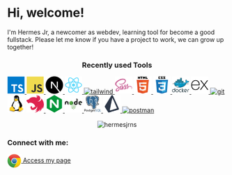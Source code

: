 # Hi, welcome!
 I'm Hermes Jr, a newcomer as webdev, learning tool for become a good fullstack.
Please let me know if you have a project to work, we can grow up together!



<h3 align="center">Recently used Tools</h3>
<p align="left">

<a href="https://www.typescriptlang.org/" target="_blank" rel="noreferrer"> <img
            src="https://raw.githubusercontent.com/devicons/devicon/master/icons/typescript/typescript-original.svg"
            alt="typescript" width="40" height="40" /> </a>
  <a href="https://developer.mozilla.org/en-US/docs/Web/JavaScript" target="_blank" rel="noreferrer"> <img src="https://raw.githubusercontent.com/devicons/devicon/master/icons/javascript/javascript-original.svg" alt="javascript" width="40" height="40" /> </a>
<a href="https://nextjs.org/" target="_blank" rel="noreferrer"> <img
            src="https://raw.githubusercontent.com/devicons/devicon/refs/heads/master/icons/nextjs/nextjs-plain.svg" alt="nextjs" width="40" height="40" /> </a>
            <a href="https://react.dev/" target="_blank" rel="noreferrer"> <img src="https://raw.githubusercontent.com/devicons/devicon/refs/heads/master/icons/react/react-original.svg" alt="React" width="40" height="40" /> </a>
  <a href="https://tailwindcss.com/" target="_blank" rel="noreferrer"> <img
            src="https://www.vectorlogo.zone/logos/tailwindcss/tailwindcss-icon.svg" alt="tailwind" width="40"
            height="40" /> </a> 
  <a href="https://sass-lang.com" target="_blank" rel="noreferrer">
        <img src="https://raw.githubusercontent.com/devicons/devicon/master/icons/sass/sass-original.svg" alt="sass"
            width="40" height="40" /> </a>
  <a href="https://developer.mozilla.org/pt-BR/docs/Web/HTML" target="_blank" rel="noreferrer">
        <img src="https://raw.githubusercontent.com/devicons/devicon/master/icons/html5/html5-original-wordmark.svg" alt="html5" width="40" height="40" />
    </a>
    <a href="https://www.w3schools.com/css/" target="_blank" rel="noreferrer">
        <img src="https://raw.githubusercontent.com/devicons/devicon/master/icons/css3/css3-original-wordmark.svg" alt="css3" width="40" height="40"/>
    </a>
    <a href="https://www.docker.com/" target="_blank" rel="noreferrer"> <img
            src="https://raw.githubusercontent.com/devicons/devicon/master/icons/docker/docker-original-wordmark.svg"
            alt="docker" width="40" height="40" /> </a> <a href="https://expressjs.com" target="_blank"
        rel="noreferrer"> <img
            src="https://raw.githubusercontent.com/devicons/devicon/refs/heads/master/icons/express/express-original.svg"
            alt="express" width="40" height="40" /> </a> <a href="https://git-scm.com/" target="_blank"
        rel="noreferrer"> <img src="https://www.vectorlogo.zone/logos/git-scm/git-scm-icon.svg" alt="git" width="40"
            height="40" /> </a>
  <a href="https://www.linux.org/" target="_blank" rel="noreferrer"> <img src="https://raw.githubusercontent.com/devicons/devicon/master/icons/linux/linux-original.svg" alt="linux" width="40" height="40" /></a>
    <a href="https://nestjs.com/" target="_blank" rel="noreferrer"> <img
            src="https://raw.githubusercontent.com/devicons/devicon/refs/heads/master/icons/nestjs/nestjs-original.svg" alt="nestjs"
            width="40" height="40" /> </a> 
            <a
        href="https://www.nginx.com" target="_blank" rel="noreferrer"> <img
            src="https://raw.githubusercontent.com/devicons/devicon/master/icons/nginx/nginx-original.svg" alt="nginx"
            width="40" height="40" /> </a> <a href="https://nodejs.org" target="_blank" rel="noreferrer"> <img
            src="https://raw.githubusercontent.com/devicons/devicon/master/icons/nodejs/nodejs-original-wordmark.svg"
            alt="nodejs" width="40" height="40" /> </a>
            <a href="https://www.postgresql.org" target="_blank"
        rel="noreferrer"> <img
            src="https://raw.githubusercontent.com/devicons/devicon/master/icons/postgresql/postgresql-original-wordmark.svg"
            alt="postgresql" width="40" height="40" />
            </a>
            <a href="https://www.prisma.io" target="_blank"
        rel="noreferrer"> <img
            src="https://raw.githubusercontent.com/devicons/devicon/refs/heads/master/icons/prisma/prisma-original.svg"
            alt="Prisma" width="40" height="40" />
            </a>
        <a href="https://postman.com" target="_blank"
        rel="noreferrer"> <img src="https://www.vectorlogo.zone/logos/getpostman/getpostman-icon.svg" alt="postman"
            width="40" height="40" /> </a>


</p>

<p align="center"><img align="center" src="https://github-readme-stats.vercel.app/api/top-langs?username=hermesjrns&show_icons=true&title_color=000000&text_color=ff5c00&cache_seconds=1800&locale=en&layout=compact" alt="hermesjrns" /></p>
<h3 align="left">Connect with me:</h3>
<p align="left">
</p>

<p align="left"><img align="center" width="32" src="https://raw.githubusercontent.com/devicons/devicon/refs/heads/master/icons/chrome/chrome-original.svg" alt="hermesjrns" /><a href="https://www.hstech.com.br"> Access my page</a></p>
